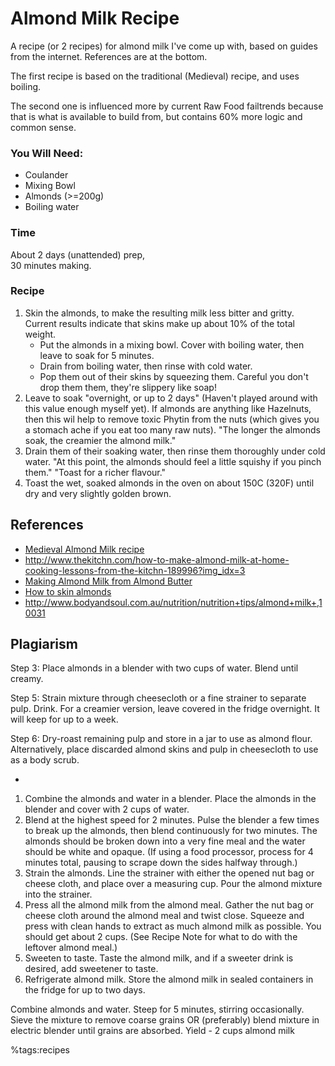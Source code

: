 # Almond Milk Recipe


A recipe (or 2 recipes) for almond milk I've come up with, based on guides from the internet. References are at the bottom.

The first recipe is based on the traditional (Medieval) recipe, and uses boiling.

The second one is influenced more by current Raw Food failtrends because that is what is available to build from, but contains 60% more logic and common sense.

### You Will Need:


  * Coulander
  * Mixing Bowl
  * Almonds (>=200g)
  * Boiling water

### Time


About 2 days (unattended) prep,<br />
30 minutes making.

### Recipe


1. Skin the almonds, to make the resulting milk less bitter and gritty. Current results indicate that skins make up about 10% of the total weight.
    * Put the almonds in a mixing bowl. Cover with boiling water, then leave to soak for 5 minutes.
    * Drain from boiling water, then rinse with cold water.
    * Pop them out of their skins by squeezing them. Careful you don't drop them them, they're slippery like soap!
2.  Leave to soak "overnight, or up to 2 days" (Haven't played around with this value enough myself yet). If almonds are anything like Hazelnuts, then this wil help to remove toxic Phytin from the nuts (which gives you a stomach ache if you eat too many raw nuts). "The longer the almonds soak, the creamier the almond milk."
3.  Drain them of their soaking water, then rinse them thoroughly under cold water. "At this point, the almonds should feel a little squishy if you pinch them." "Toast for a richer flavour."
4.  Toast the wet, soaked almonds in the oven on about 150C (320F) until dry and very slightly golden brown.


## References

* [Medieval Almond Milk recipe](http://www.godecookery.com/goderec/grec31.htm)
* <http://www.thekitchn.com/how-to-make-almond-milk-at-home-cooking-lessons-from-the-kitchn-189996?img_idx=3>
* [Making Almond Milk from Almond Butter](http://www.makealmondmilk.com/make-almond-milk-using-almond-butter/)
* [How to skin almonds](http://ochef.com/554.htm)
* <http://www.bodyandsoul.com.au/nutrition/nutrition+tips/almond+milk+,10031>

## Plagiarism


Step 3: Place almonds in a blender with two cups of water. Blend until creamy.

Step 5: Strain mixture through cheesecloth or a fine strainer to separate pulp. Drink. For a creamier version, leave covered in the fridge overnight. It will keep for up to a week.

Step 6: Dry-roast remaining pulp and store in a jar to use as almond flour. Alternatively, place discarded almond skins and pulp in cheesecloth to use as a body scrub.


  - 
 
1.  Combine the almonds and water in a blender. Place the almonds in the blender and cover with 2 cups of water. 
2.  Blend at the highest speed for 2 minutes. Pulse the blender a few times to break up the almonds, then blend continuously for two minutes. The almonds should be broken down into a very fine meal and the water should be white and opaque. (If using a food processor, process for 4 minutes total, pausing to scrape down the sides halfway through.)
3.  Strain the almonds. Line the strainer with either the opened nut bag or cheese cloth, and place over a measuring cup. Pour the almond mixture into the strainer. 
4.  Press all the almond milk from the almond meal. Gather the nut bag or cheese cloth around the almond meal and twist close. Squeeze and press with clean hands to extract as much almond milk as possible. You should get about 2 cups. (See Recipe Note for what to do with the leftover almond meal.)
5.  Sweeten to taste. Taste the almond milk, and if a sweeter drink is desired, add sweetener to taste.
6.  Refrigerate almond milk. Store the almond milk in sealed containers in the fridge for up to two days.

Combine almonds and water. Steep for 5 minutes, stirring occasionally. Sieve the mixture to remove coarse grains OR (preferably) blend mixture in electric blender until grains are absorbed. Yield - 2 cups almond milk


%tags:recipes
